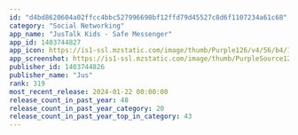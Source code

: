 ```yaml
---
id: "d4bd8620604a02ffcc4bbc527996690bf12ffd79d45527c8d6f1107234a61c68"
category: "Social Networking"
app_name: "JusTalk Kids - Safe Messenger"
app_id: 1403744827
app_icon: https://is1-ssl.mzstatic.com/image/thumb/Purple126/v4/56/b4/10/56b410d4-6c78-7a6d-0595-427ca5638c73/AppIcon-0-1x_U007epad-0-0-0-0-0-85-220-0.png/1024x1024bb.png
app_screenshot: https://is1-ssl.mzstatic.com/image/thumb/PurpleSource126/v4/89/5f/a0/895fa07c-0407-32e4-b3c2-41d91df13e16/b9438797-c316-4d18-b3bd-97a365850953_6.5-1.jpg/1242x2688bb.png
publisher_id: 1403744826
publisher_name: "Jus"
rank: 319
most_recent_release: 2024-01-22 00:00:00
release_count_in_past_year: 48
release_count_in_past_year_category: 20
release_count_in_past_year_top_in_category: 43
---
```

